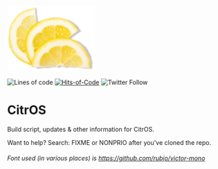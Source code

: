 <img src="/assets/Logos/CitrOS.png" width="40%">

![Lines of code](https://img.shields.io/tokei/lines/github/koutsie/CitrOS)
[![Hits-of-Code](https://hitsofcode.com/github/koutsie/CitrOS)](https://hitsofcode.com/github/koutsie/CitrOS/view)
![Twitter Follow](https://img.shields.io/twitter/follow/notkoutsie?color=white&label=%40notkoutsie&logo=twitter&style=flat-square)
# CitrOS
Build script, updates & other information for CitrOS.

Want to help? 
Search: FIXME or NONPRIO after you've cloned the repo.


###### Font used (in various places) is https://github.com/rubjo/victor-mono
